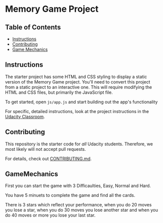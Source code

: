 # Memory Game Project

## Table of Contents

* [Instructions](#instructions)
* [Contributing](#contributing)
* [Game Mechanics](#GameMechanics)

## Instructions

The starter project has some HTML and CSS styling to display a static version of the Memory Game project. You'll need to convert this project from a static project to an interactive one. This will require modifying the HTML and CSS files, but primarily the JavaScript file.

To get started, open `js/app.js` and start building out the app's functionality

For specific, detailed instructions, look at the project instructions in the [Udacity Classroom](https://classroom.udacity.com/me).

## Contributing

This repository is the starter code for _all_ Udacity students. Therefore, we most likely will not accept pull requests.

For details, check out [CONTRIBUTING.md](CONTRIBUTING.md).

## GameMechanics

First you can start the game with 3 Difficaulties, Easy, Normal and Hard.

You have 5 minuets to complete the game and find all the cards.

There is 3 stars which reflect your performance, when you do 20 moves you lose a star, when you do 30 moves you lose another star and when you do 40 moves or more you lose your last star.
